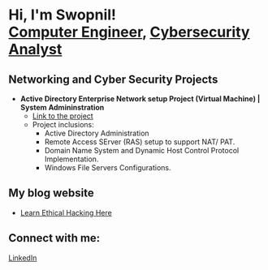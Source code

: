 <h1>Hi, I'm Swopnil! <br/><a href="https://github.com/swopnilshakya7">Computer Engineer</a>, <a href="https://www.linkedin.com/in/swopnil-shakya-981788146/">Cybersecurity Analyst</a>

<h2>Networking and Cyber Security Projects</h2>

- <b>Active Directory Enterprise Network setup Project (Virtual Machine) | System Admininstration </b>
  - [Link to the project](https://github.com/joshmadakor1/Algorithms-Practice](https://github.com/swopnilshakya7/Enterprise-Active-Directory-and-Internal-Network-Setup))
  - Project inclusions:
    - Active Directory Administration
    - Remote Access SErver (RAS) setup to support NAT/ PAT.
    - Domain Name System and Dynamic Host Control Protocol Implementation.
    - Windows File Servers Configurations.


<h2>My blog website</h2>

- [Learn Ethical Hacking Here](https://www.swopnilshakya.com.np)

<h2> Connect with me:</h2>

 [LinkedIn](https://www.linkedin.com/in/swopnil-shakya-981788146/)


